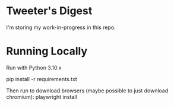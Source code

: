 # Tweeter's Digest

I'm storing my work-in-progress in this repo.

# Running Locally

Run with Python 3.10.x

pip install -r requirements.txt

Then run to download browsers (maybe possible to just download chromium):
playwright install
